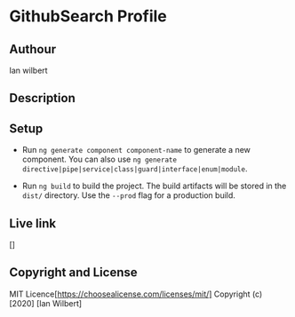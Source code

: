 # GithubSearch Profile

## Authour
Ian wilbert

## Description

## Setup

* Run `ng generate component component-name` to generate a new component. You can also use `ng generate directive|pipe|service|class|guard|interface|enum|module`.

* Run `ng build` to build the project. The build artifacts will be stored in the `dist/` directory. Use the `--prod` flag for a production build.

## Live link
[]

## Copyright and License
MIT Licence[https://choosealicense.com/licenses/mit/]
Copyright (c) [2020] [Ian Wilbert]
